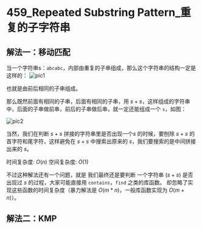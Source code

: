 # 459_Repeated Substring Pattern_重复的子字符串

## 解法一：移动匹配

当一个字符串s：`abcabc`，内部由重复的子串组成，那么这个字符串的结构一定是这样的：
![pic1](https://code-thinking-1253855093.file.myqcloud.com/pics/20220728104518.png)

也就是由前后相同的子串组成。

那么既然前面有相同的子串，后面有相同的子串，用 $s + s$，这样组成的字符串中，后面的子串做前串，前后的子串做后串，就一定还能组成一个 `s`，如图：

![pic2](https://code-thinking-1253855093.file.myqcloud.com/pics/20220728104931.png)

当然，我们在判断 $s + s$ 拼接的字符串里是否出现一个$s$ 的时候，要刨除 $s + s$ 的首字符和尾字符，这样避免在 $s+s$ 中搜索出原来的 $s$，我们要搜索的是中间拼接出来的 $s$。

时间复杂度: $O(n)$
空间复杂度: $O(1)$

不过这种解法还有一个问题，就是 我们最终还是要判断 一个字符串 $(s + s)$ 是否出现过 $s$ 的过程，大家可能直接用 `contains`，`find` 之类的库函数。 却忽略了实现这些函数的时间复杂度（暴力解法是 $O(m * n)$，一般库函数实现为 $O(m + n)$）。

## 解法二：KMP

